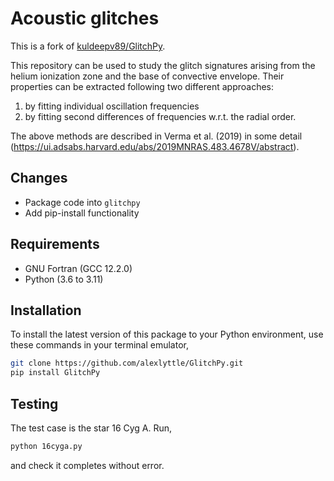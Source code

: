 # Acoustic glitches

This is a fork of [kuldeepv89/GlitchPy](https://github.com/kuldeepv89/GlitchPy).

This repository can be used to study the glitch signatures arising from the helium ionization zone and the base of convective envelope. Their properties can be extracted following two different approaches:

1. by fitting individual oscillation frequencies
2. by fitting second differences of frequencies w.r.t. the radial order.  

The above methods are described in Verma et al. (2019) in some detail (https://ui.adsabs.harvard.edu/abs/2019MNRAS.483.4678V/abstract).

## Changes

* Package code into `glitchpy`
* Add pip-install functionality

## Requirements

* GNU Fortran (GCC 12.2.0)
* Python (3.6 to 3.11)

## Installation

To install the latest version of this package to your Python environment, use these commands in your terminal emulator,

```bash
git clone https://github.com/alexlyttle/GlitchPy.git
pip install GlitchPy
```

## Testing

The test case is the star 16 Cyg A. Run,

```bash
python 16cyga.py
```

and check it completes without error.
